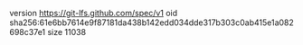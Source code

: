 version https://git-lfs.github.com/spec/v1
oid sha256:61e6bb7614e9f87181da438b142edd034dde317b303c0ab415e1a082698c37e1
size 11038
